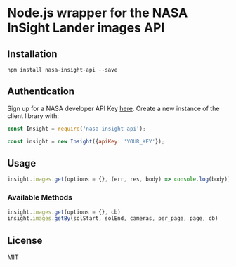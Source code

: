 # Node.js wrapper for the NASA InSight Lander images API

## Installation

```npm install nasa-insight-api --save```

## Authentication

Sign up for a NASA developer API Key [here](https://api.nasa.gov/api.html#authentication). Create a new instance of the client library with:

```javascript
const Insight = require('nasa-insight-api');

const insight = new Insight({apiKey: 'YOUR_KEY'});
```

## Usage

```javascript
insight.images.get(options = {}, (err, res, body) => console.log(body));
```

### Available Methods

```javascript
insight.images.get(options = {}, cb)
insight.images.getBy(solStart, solEnd, cameras, per_page, page, cb)
```

## License
MIT